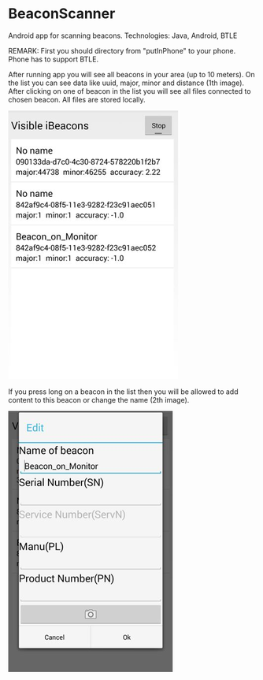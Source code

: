 BeaconScanner
=============

Android app for scanning beacons. Technologies: Java, Android, BTLE


REMARK: First you should directory from "putInPhone" to your phone. Phone has to support BTLE.

After running app you will see all beacons in your area (up to 10 meters). On the list you can see data like uuid, major, minor and distance (1th image). After clicking on one of beacon in the list you will see all files connected to chosen beacon. All files are stored locally.

![Alt text](https://github.com/krunogr/BeaconScanner/blob/master/screenshots/list.JPG "List of beacons")

If you press long on a beacon in the list then you will be allowed to add content to this beacon or change the name (2th image).

![Alt text](https://github.com/krunogr/BeaconScanner/blob/master/screenshots/addContents.JPG "Add files to beacons")
